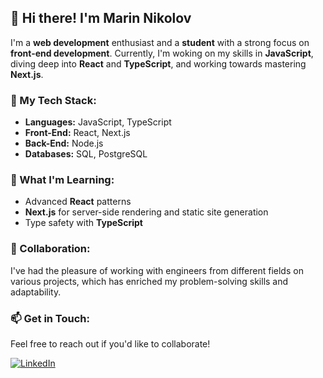 ## 👋 Hi there! I'm Marin Nikolov

I'm a **web development** enthusiast and a **student** with a strong focus on **front-end development**. Currently, I'm woking on my skills in **JavaScript**, diving deep into **React** and **TypeScript**, and working towards mastering **Next.js**.

### 🔧 My Tech Stack:
- **Languages:** JavaScript, TypeScript
- **Front-End:** React, Next.js
- **Back-End:** Node.js
- **Databases:** SQL, PostgreSQL

### 🌱 What I'm Learning:
- Advanced **React** patterns
- **Next.js** for server-side rendering and static site generation
- Type safety with **TypeScript**

### 🤝 Collaboration:
I've had the pleasure of working with engineers from different fields on various projects, which has enriched my problem-solving skills and adaptability.

### 📫 Get in Touch:
Feel free to reach out if you'd like to collaborate!

[![LinkedIn](https://img.shields.io/badge/LinkedIn-MyProfile-blue)](https://www.linkedin.com/in/marin-nikolov-22b64b163)
